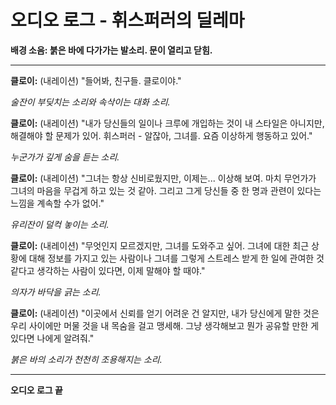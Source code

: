 # 오디오 로그 - 휘스퍼러의 딜레마

**배경 소음: 붉은 바에 다가가는 발소리. 문이 열리고 닫힘.**

---

**클로이:** (내레이션) "들어봐, 친구들. 클로이야."

_술잔이 부딪치는 소리와 속삭이는 대화 소리._

**클로이:** (내레이션) "내가 당신들의 일이나 크루에 개입하는 것이 내 스타일은 아니지만, 해결해야 할 문제가 있어. 휘스퍼러 - 알잖아, 그녀를. 요즘 이상하게 행동하고 있어."

_누군가가 깊게 숨을 듣는 소리._

**클로이:** (내레이션) "그녀는 항상 신비로웠지만, 이제는... 이상해 보여. 마치 무언가가 그녀의 마음을 무겁게 하고 있는 것 같아. 그리고 그게 당신들 중 한 명과 관련이 있다는 느낌을 계속할 수가 없어."

_유리잔이 덜컥 놓이는 소리._

**클로이:** (내레이션) "무엇인지 모르겠지만, 그녀를 도와주고 싶어. 그녀에 대한 최근 상황에 대해 정보를 가지고 있는 사람이나 그녀를 그렇게 스트레스 받게 한 일에 관여한 것 같다고 생각하는 사람이 있다면, 이제 말해야 할 때야."

_의자가 바닥을 긁는 소리._

**클로이:** (내레이션) "이곳에서 신뢰를 얻기 어려운 건 알지만, 내가 당신에게 말한 것은 우리 사이에만 머물 것을 내 목숨을 걸고 맹세해. 그냥 생각해보고 뭔가 공유할 만한 게 있다면 나에게 알려줘."

_붉은 바의 소리가 천천히 조용해지는 소리._

---

**오디오 로그 끝**

